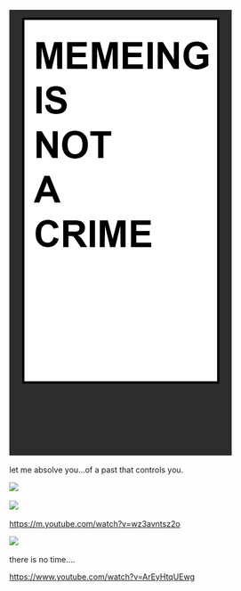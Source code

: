 ![alt text](https://github.com/DavidPynes/memes/blob/main/meme_crime.png)

let me absolve you...of a past that controls you.

![](https://www.youtube.com/watch?v=3qen7he4Y7c)

![](https://www.youtube.com/watch?v=R4shwJBnYEM)

https://m.youtube.com/watch?v=wz3avntsz2o

![](https://github.com/DavidPynes/memes/blob/main/BURN.gif)

there is no time....

https://www.youtube.com/watch?v=ArEyHtqUEwg
